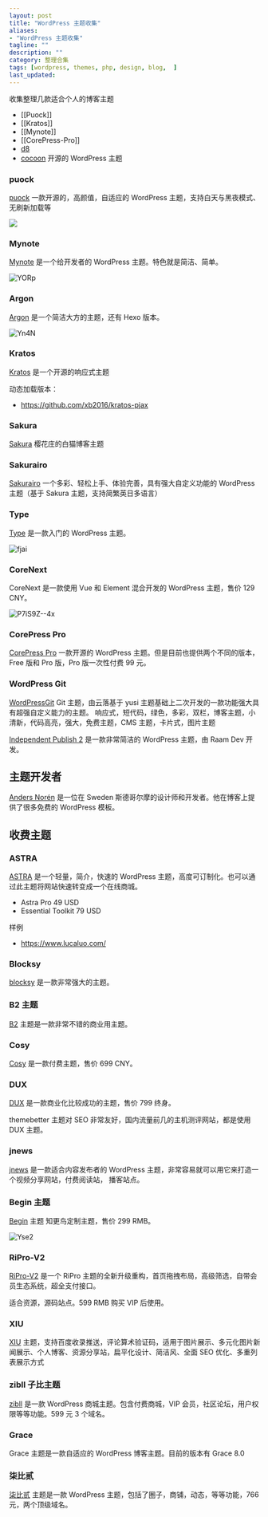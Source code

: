 ```yaml
---
layout: post
title: "WordPress 主题收集"
aliases:
- "WordPress 主题收集"
tagline: ""
description: ""
category: 整理合集
tags: [wordpress, themes, php, design, blog,  ]
last_updated:
---
```


收集整理几款适合个人的博客主题

- [[Puock]]
- [[Kratos]]
- [[Mynote]]
- [[CorePress-Pro]]
- [d8](https://themebetter.com/theme/d8)
- [cocoon](https://github.com/xserver-inc/cocoon) 开源的 WordPress 主题
### puock

[puock](https://github.com/Licoy/wordpress-theme-puock) 一款开源的，高颜值，自适应的 WordPress 主题，支持白天与黑夜模式、无刷新加载等

![](https://photo.einverne.info/images/2023/01/16/gq1D.jpg)

### Mynote

[Mynote](https://terryl.in/) 是一个给开发者的 WordPress 主题。特色就是简洁、简单。

![YORp](https://photo.einverne.info/images/2023/04/25/YORp.jpg)

### Argon

[Argon](https://github.com/solstice23/argon-theme) 是一个简洁大方的主题，还有 Hexo 版本。

![Yn4N](https://photo.einverne.info/images/2023/04/25/Yn4N.jpg)

### Kratos

[Kratos](https://github.com/Vtrois/Kratos) 是一个开源的响应式主题

动态加载版本：

- <https://github.com/xb2016/kratos-pjax>

### Sakura

[Sakura](https://github.com/mashirozx/Sakura) 樱花庄的白猫博客主题

### Sakurairo

[Sakurairo](https://github.com/mirai-mamori/Sakurairo) 一个多彩、轻松上手、体验完善，具有强大自定义功能的 WordPress 主题（基于 Sakura 主题，支持简繁英日多语言）

### Type

[Type](https://wordpress.org/themes/type/) 是一款入门的 WordPress 主题。

![fjai](https://photo.einverne.info/images/2023/11/18/fjai.png)

### CoreNext

CoreNext 是一款使用 Vue 和 Element 混合开发的 WordPress 主题，售价 129 CNY。

![P7iS9Z--4x](https://pic.einverne.info/images/P7iS9Z--4x.png)


### CorePress Pro

[CorePress Pro](https://www.lovestu.com/corepress.html) 一款开源的 WordPress 主题。但是目前也提供两个不同的版本，Free 版和 Pro 版，Pro 版一次性付费 99 元。

### WordPress Git

[WordPressGit](https://github.com/BennyThink/WordPressGit) Git 主题，由云落基于 yusi 主题基础上二次开发的一款功能强大具有超强自定义能力的主题。
响应式，短代码，绿色，多彩，双栏，博客主题，小清新，代码高亮，强大，免费主题，CMS 主题，卡片式，图片主题

[Independent Publish 2](https://wordpress.com/theme/independent-publisher-2) 是一款非常简洁的 WordPress 主题，由 Raam Dev 开发。


## 主题开发者

[Anders Norén](https://andersnoren.se/) 是一位在 Sweden 斯德哥尔摩的设计师和开发者。他在博客上提供了很多免费的 WordPress 模板。

## 收费主题

### ASTRA

[ASTRA](https://wpastra.com/) 是一个轻量，简介，快速的 WordPress 主题，高度可订制化。也可以通过此主题将网站快速转变成一个在线商城。

- Astra Pro 49 USD
- Essential Toolkit 79 USD

样例

- <https://www.lucaluo.com/>

### Blocksy

[blocksy](https://creativethemes.com/blocksy/) 是一款非常强大的主题。


### B2 主题

[B2](https://7b2.com/) 主题是一款非常不错的商业用主题。

### Cosy

[Cosy](https://www.nicetheme.cn/store/cosy) 是一款付费主题，售价 699 CNY。

### DUX

[DUX](https://themebetter.com/theme/dux) 是一款商业化比较成功的主题，售价 799 终身。

themebetter 主题对 SEO 非常友好，国内流量前几的主机测评网站，都是使用 DUX 主题。

### jnews

[jnews](https://jnews.io/) 是一款适合内容发布者的 WordPress 主题，非常容易就可以用它来打造一个视频分享网站，付费阅读站， 播客站点。

### Begin 主题

[Begin](https://zmingcx.com/begin.html) 主题 知更鸟定制主题，售价 299 RMB。

![Yse2](https://photo.einverne.info/images/2023/04/25/Yse2.png)

### RiPro-V2

[RiPro-V2](https://ritheme.com/theme/820.html) 是一个 RiPro 主题的全新升级重构，首页拖拽布局，高级筛选，自带会员生态系统，超全支付接口。

适合资源，源码站点。599 RMB 购买 VIP 后使用。

### XIU

[XIU](https://themebetter.com/theme/xiu) 主题，支持百度收录推送，评论算术验证码，适用于图片展示、多元化图片新闻展示、个人博客、资源分享站，扁平化设计、简洁风、全面 SEO 优化、多重列表展示方式

### zibll 子比主题

[zibll](https://www.zibll.com/) 是一款 WordPress 商城主题。包含付费商城，VIP 会员，社区论坛，用户权限等等功能。599 元 3 个域名。

### Grace
Grace 主题是一款自适应的 WordPress 博客主题。目前的版本有 Grace 8.0

### 柒比贰
[柒比贰](https://7b2.com/) 主题是一款 WordPress 主题，包括了圈子，商铺，动态，等等功能，766 元，两个顶级域名。